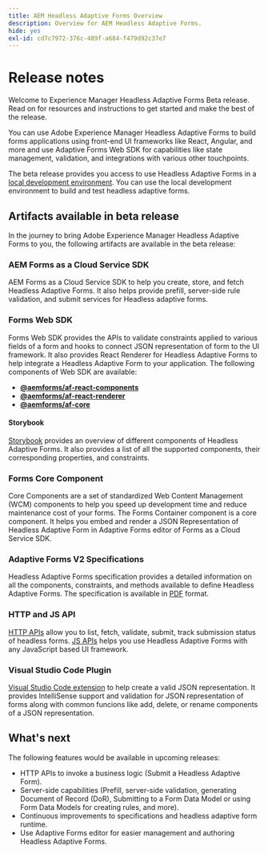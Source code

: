 ```yaml
---
title: AEM Headless Adaptive Forms Overview
description: Overview for AEM Headless Adaptive Forms.
hide: yes
exl-id: cd7c7972-376c-489f-a684-f479d92c37e7
---
```

# Release notes

Welcome to Experience Manager Headless Adaptive Forms Beta release. Read on for resources and instructions to get started and make the best of the release.

You can use Adobe Experience Manager Headless Adaptive Forms to build forms applications using front-end UI frameworks like React, Angular, and more and use Adaptive Forms Web SDK for capabilities like state management, validation, and integrations with various other touchpoints.

The beta release provides you access to use Headless Adaptive Forms in a [local development environment](setup-development-environment.md). You can use the local development environment to build and test headless adaptive forms.

## Artifacts available in beta release

In the journey to bring Adobe Experience Manager Headless Adaptive Forms to you, the following artifacts are available in the beta release:

<!-- ### React Renderer component -->


### AEM Forms as a Cloud Service SDK

AEM Forms as a Cloud Service SDK to help you create, store, and fetch Headless Adaptive Forms. It also helps provide prefill, server-side rule validation, and submit services for Headless adaptive forms.

### Forms Web SDK

Forms Web SDK provides the APIs to validate constraints applied to various fields of a form and hooks to connect JSON representation of form to the UI framework. It also provides     React Renderer​ for Headless Adaptive Forms to help integrate a Headless Adaptive Form to your application. The following components of Web SDK are available:

* **[@aemforms/af-react-components](https://www.npmjs.com/package/@aemforms/af-react-components)** 
* **[@aemforms/af-react-renderer](https://www.npmjs.com/package/@aemforms/af-react-renderer)**
* **[@aemforms/af-core](https://www.npmjs.com/package/@aemforms/af-core)**


#### Storybook

[Storybook](https://opensource.adobe.com/aem-forms-af-runtime/storybook/) provides an overview of different components of Headless Adaptive Forms. It also provides a list of all the supported components, their corresponding properties, and constraints.

### Forms Core Component  

<!-- Forms components are the structural elements that constitute the content of the form being authored. These components provide various form fields and ability to customize those fields. -->

Core Components are a set of standardized Web Content Management (WCM) components to help you speed up development time and reduce maintenance cost of your forms. The Forms Container component is a core component. It helps you embed and render a JSON Representation of Headless Adaptive Form in Adaptive Forms editor of Forms as a Cloud Service SDK.  

### Adaptive Forms V2 Specifications

Headless Adaptive Forms specification provides a detailed information on all the components, constraints, and methods available to define Headless Adaptive Forms. The specification is available in [PDF](/help/assets/Headless-Adaptive-Form-Specification.pdf) format.

### HTTP and JS API

[HTTP APIs](https://opensource.adobe.com/aem-forms-af-runtime/api/) allow you to list, fetch, validate, submit, track submission status of headless forms. [JS APIs](https://opensource.adobe.com/aem-forms-af-runtime/jsdocs/) helps you use Headless Adaptive Forms with any JavaScript based UI framework. 

### Visual Studio Code Plugin

[Visual Studio Code extension](/help/assets/adaptive-form-builder-0.11.0.vsix) to help create a valid JSON representation. It provides IntelliSense support and validation for JSON representation of forms along with common funcions like add, delete, or rename components of a JSON representation.  

## What's next

The following features would be available in upcoming releases:

* HTTP APIs to invoke a business logic (Submit a Headless Adaptive Form).
* Server-side capabilities (Prefill, server-side validation, generating Document of Record (DoR), Submitting to a Form Data Model or using Form Data Models for creating rules, and more).
* Continuous improvements to specifications and headless adaptive form runtime.
* Use  Adaptive Forms editor for easier management and authoring Headless Adaptive Forms.
